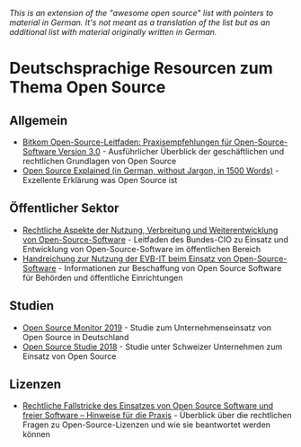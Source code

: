 *This is an extension of the "awesome open source" list with pointers to material in German. It's not meant as a translation of the list but as an additional list with material originally written in German.*

# Deutschsprachige Resourcen zum Thema Open Source

## Allgemein

* [Bitkom Open-Source-Leitfaden: Praxisempfehlungen für Open-Source-Software Version 3.0](https://www.bitkom.org/Bitkom/Publikationen/Open-Source-Leitfaden-Praxisempfehlungen-fuer-Open-Source-Software-Version-30) - Ausführlicher Überblick der geschäftlichen und rechtlichen Grundlagen von Open Source
* [Open Source Explained (in German, without Jargon, in 1500 Words)](https://dirkriehle.com/2021/04/20/open-source-explained-in-german-without-jargon-in-1500-words/) - Exzellente Erklärung was Open Source ist

## Öffentlicher Sektor

* [Rechtliche Aspekte der Nutzung,
Verbreitung und Weiterentwicklung von
Open-Source-Software](https://www.cio.bund.de/SharedDocs/Publikationen/DE/Architekturen-und-Standards/migrationsleitfaden_4_0_rechtliche_aspekte_download.pdf?__blob=publicationFile) - Leitfaden des Bundes-CIO zu Einsatz und Entwicklung von Open-Source-Software im öffentlichen Bereich
* [Handreichung zur Nutzung der EVB-IT beim Einsatz von Open-Source-Software](https://osb-alliance.de/news/feature/handreichungen-zur-nutzung-der-evb-it-beim-einsatz-von-open-source-software) - Informationen zur Beschaffung von Open Source Software für Behörden und öffentliche Einrichtungen

## Studien

* [Open Source Monitor 2019](https://www.bitkom.org/sites/default/files/2020-02/20200218_studienbericht-open-source-monitor-2019_0.pdf) - Studie zum Unternehmenseinsatz von Open Source in Deutschland
* [Open Source Studie 2018](https://oss-studie.ch/) - Studie unter Schweizer Unternehmen zum Einsatz von Open Source

## Lizenzen

* [Rechtliche Fallstricke des Einsatzes von Open Source Software und freier Software – Hinweise für die Praxis](https://link.springer.com/article/10.1365/s40702-021-00705-3) - Überblick über die rechtlichen Fragen zu Open-Source-Lizenzen und wie sie beantwortet werden können

